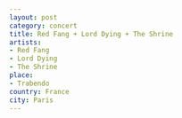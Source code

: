 ```yaml
---
layout: post
category: concert
title: Red Fang + Lord Dying + The Shrine
artists: 
- Red Fang 
- Lord Dying
- The Shrine
place: 
- Trabendo
country: France
city: Paris
---
```


